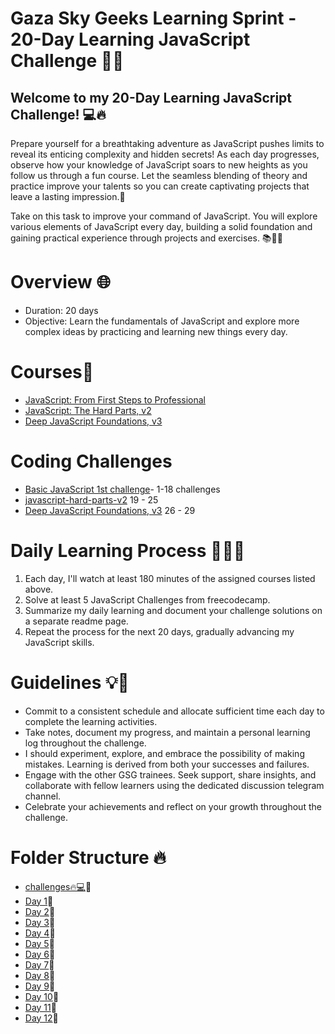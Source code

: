 
# Gaza Sky Geeks Learning Sprint - 20-Day Learning JavaScript Challenge 🚀🔥
## Welcome to my 20-Day Learning JavaScript Challenge! 💻🔥

Prepare yourself for a breathtaking adventure as JavaScript pushes limits to reveal its enticing complexity and hidden secrets!
As each day progresses, observe how your knowledge of JavaScript soars to new heights as you follow us through a fun course. Let the seamless blending of theory and practice improve your talents so you can create captivating projects that leave a lasting impression.🌟 

Take on this task to improve your command of JavaScript. You will explore various elements of JavaScript every day, building a solid foundation and gaining practical experience through projects and exercises. 📚👩‍💻
 
# Overview 🌐
- Duration: 20 days
- Objective: Learn the fundamentals of JavaScript and explore more complex ideas by practicing and learning new things every day.


# Courses🚀
- [JavaScript: From First Steps to Professional](https://frontendmasters.com/courses/javascript-first-steps/)
- [JavaScript: The Hard Parts, v2](https://frontendmasters.com/courses/javascript-hard-parts-v2/)
- [Deep JavaScript Foundations, v3](https://frontendmasters.com/courses/deep-javascript-v3/)

# Coding Challenges
- [Basic JavaScript 1st challenge](https://www.freecodecamp.org/learn/javascript-algorithms-and-data-structures/basic-javascript/compound-assignment-with-augmented-multiplication)- 1-18 challenges
- [javascript-hard-parts-v2](https://github.com/abeerbelal/Mastering-JavaScript-in-20-Days/blob/main/challenges.md) 19 - 25
- [Deep JavaScript Foundations, v3](https://frontendmasters.com/courses/deep-javascript-v3/) 26 - 29 

  
# Daily Learning Process 🏋️‍♂️💪
1. Each day, I'll watch at least 180 minutes of the assigned courses listed above.
2. Solve at least 5 JavaScript Challenges from freecodecamp.
3. Summarize my daily learning and document your challenge solutions on a separate readme page.
4. Repeat the process for the next 20 days, gradually advancing my JavaScript skills.

# Guidelines 💡💼
- Commit to a consistent schedule and allocate sufficient time each day to complete the learning activities.
- Take notes, document my progress, and maintain a personal learning log throughout the challenge.
- I should experiment, explore, and embrace the possibility of making mistakes. Learning is derived from both your successes and failures.
- Engage with the other GSG trainees. Seek support, share insights, and collaborate with fellow learners using the dedicated discussion telegram channel.
- Celebrate your achievements and reflect on your growth throughout the challenge.


# Folder Structure 🔥
- [challenges🔥💻](https://github.com/abeerbelal/Mastering-JavaScript-in-20-Days/blob/main/challenges.md)🚀
- [Day 1](https://github.com/abeerbelal/Mastering-JavaScript-in-20-Days/blob/main/Day%201.md)💎
- [Day 2](https://github.com/abeerbelal/Mastering-JavaScript-in-20-Days/blob/main/Day%202.md)💎
- [Day 3](https://github.com/abeerbelal/Mastering-JavaScript-in-20-Days/blob/main/Day%203.md)💎
- [Day 4](https://github.com/abeerbelal/Mastering-JavaScript-in-20-Days/blob/main/Day%204.md)💎
- [Day 5](https://github.com/abeerbelal/Mastering-JavaScript-in-20-Days/blob/main/Day%205.md)💎
- [Day 6](https://github.com/abeerbelal/Mastering-JavaScript-in-20-Days/blob/main/Day%206.md)💎
- [Day 7](https://github.com/abeerbelal/Mastering-JavaScript-in-20-Days/blob/main/Day%207.md)💎
- [Day 8](https://github.com/abeerbelal/Mastering-JavaScript-in-20-Days/blob/main/Day%208.md)💎
- [Day 9](https://github.com/abeerbelal/Mastering-JavaScript-in-20-Days/blob/main/Day%209.md)💎
- [Day 10](https://github.com/abeerbelal/Mastering-JavaScript-in-20-Days/blob/main/Day%2010.md)💎
- [Day 11](https://github.com/abeerbelal/Mastering-JavaScript-in-20-Days/blob/main/Day%2011.md)💎
- [Day 12](https://github.com/abeerbelal/Mastering-JavaScript-in-20-Days/blob/main/Day%2012.md)💎

